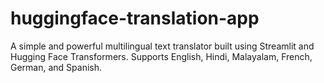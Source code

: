 # huggingface-translation-app
A simple and powerful multilingual text translator built using Streamlit and Hugging Face Transformers. Supports English, Hindi, Malayalam, French, German, and Spanish.
